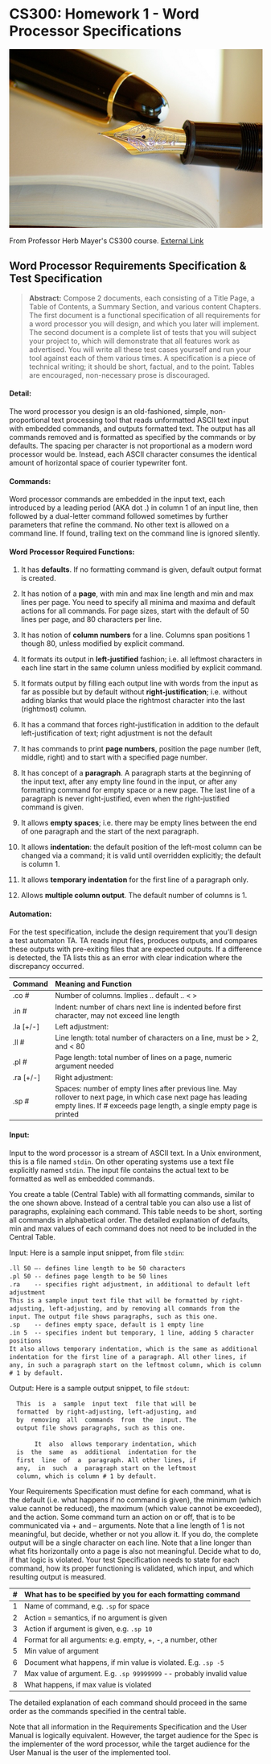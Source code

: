 CS300: Homework 1 - Word Processor Specifications
============
![Fountain Pen](pen.jpg)

From Professor Herb Mayer's CS300 course. [External Link](http://web.cecs.pdx.edu/~herb/cs300s07/)

Word Processor Requirements Specification & Test Specification
------------

>**Abstract:** Compose 2 documents, each consisting of a Title Page, a Table of Contents, a Summary Section, and various content Chapters. The first document is a functional specification of all requirements for a word processor you will design, and which you later will implement. The second document is a complete list of tests that you will subject your project to, which will demonstrate that all features work as advertised. You will write all these test cases yourself and run your tool against each of them various times. A specification is a piece of technical writing; it should be short, factual, and to the point. Tables are encouraged, non-necessary prose is discouraged.

#### Detail:
The word processor you design is an old-fashioned, simple, non-proportional text processing tool that reads unformatted ASCII text input with embedded commands, and outputs formatted text. The output has all commands removed and is formatted as specified by the commands or by defaults. The spacing per character is not proportional as a modern word processor would be. Instead, each ASCII character consumes the identical amount of horizontal space of courier typewriter font.

#### Commands:
Word processor commands are embedded in the input text, each introduced by a leading period (AKA dot .) in column 1 of an input line, then followed by a dual-letter command followed sometimes by further parameters that refine the command. No other text is allowed on a command line. If found, trailing text on the command line is ignored silently.

#### Word Processor Required Functions:
1. It has **defaults**. If no formatting command is given, default output format is created.

1. It has notion of a **page**, with min and max line length and min and max lines per page. You need to specify all minima and maxima and default actions for all commands. For page sizes, start with the default of 50 lines per page, and 80 characters per line.

1. It has notion of **column numbers** for a line. Columns span positions 1 though 80, unless modified by explicit command.

1. It formats its output in **left-justified** fashion; i.e. all leftmost characters in each line start in the same column unless modified by explicit command.

1. It formats output by filling each output line with words from the input as far as possible but by default without **right-justification**; i.e. without adding blanks that would place the rightmost character into the last (rightmost) column.

1. It has a command that forces right-justification in addition to the default left-justification of text; right adjustment is not the default

1. It has commands to print **page numbers**, position the page number (left, middle, right) and to start with a specified page number.

1. It has concept of a **paragraph**. A paragraph starts at the beginning of the input text, after any empty line found in the input, or after any formatting command for empty space or a new page. The last line of a paragraph is never right-justified, even when the right-justified command is given.

1. It allows **empty spaces**; i.e. there may be empty lines between the end of one paragraph and the start of the next paragraph.

1. It allows **indentation**: the default position of the left-most column can be changed via a command; it is valid until overridden explicitly; the default is column 1.

1. It allows **temporary indentation** for the first line of a paragraph only.

1. Allows **multiple column output**. The default number of columns is 1.

#### Automation:
For the test specification, include the design requirement that you’ll design a test automaton TA. TA reads input files, produces outputs, and compares these outputs with pre-exiting files that are expected outputs. If a difference is detected, the TA lists this as an error with clear indication where the discrepancy occurred.

Command       | Meaning and Function
:--       |:--
.co #     | Number of columns. Implies .. default .. < >
.in #     | Indent: number of chars next line is indented before first character, may not exceed line length
.la [+/-] | Left adjustment:
.ll #     | Line length: total number of characters on a line, must be > 2, and < 80
.pl #     | Page length: total number of lines on a page, numeric argument needed
.ra [+/-] | Right adjustment:
.sp #     | Spaces: number of empty lines after previous line. May rollover to next page, in which case next page has leading empty lines. If # exceeds page length, a single empty page is printed

#### Input:
Input to the word processor is a stream of ASCII text. In a Unix environment, this is a file named `stdin`. On other operating systems use a text file explicitly named `stdin`. The input file contains the actual text to be formatted as well as embedded commands.

You create a table (Central Table) with all formatting commands, similar to the one shown above. Instead of a central table you can also use a list of paragraphs, explaining each command. This table needs to be short, sorting all commands in alphabetical order. The detailed explanation of defaults, min and max values of each command does not need to be included in the Central Table.

Input:
Here is a sample input snippet, from file `stdin`:

```
.ll 50 –- defines line length to be 50 characters
.pl 50 -- defines page length to be 50 lines
.ra    -- specifies right adjustment, in additional to default left adjustment
This is a sample input text file that will be formatted by right-adjusting, left-adjusting, and by removing all commands from the input. The output file shows paragraphs, such as this one.
.sp    -- defines empty space, default is 1 empty line
.in 5  -- specifies indent but temporary, 1 line, adding 5 character positions
It also allows temporary indentation, which is the same as additional indentation for the first line of a paragraph. All other lines, if any, in such a paragraph start on the leftmost column, which is column # 1 by default.
```

Output:
Here is a sample output snippet, to file `stdout`:

```
  This  is  a  sample  input text  file that will be
  formatted  by right-adjusting, left-adjusting, and
  by  removing  all  commands  from  the  input. The
  output file shows paragraphs, such as this one.

       It  also  allows temporary indentation, which
  is  the  same  as  additional  indentation for the
  first  line  of  a  paragraph. All other lines, if
  any,  in  such  a  paragraph start on the leftmost
  column, which is column # 1 by default.
```

Your Requirements Specification must define for each command, what is the default (i.e. what happens if no command is given), the minimum (which value cannot be reduced), the maximum (which value cannot be exceeded), and the action. Some command turn an action on or off, that is to be communicated via + and – arguments. Note that a line length of 1 is not meaningful, but decide, whether or not you allow it. If you do, the complete output will be a single character on each line. Note that a line longer than what fits horizontally onto a page is also not meaningful. Decide what to do, if that logic is violated. Your test Specification needs to state for each command, how its proper functioning is validated, which input, and which resulting output is measured.

\# | What has to be specified by you for each formatting command
:--|:--
1  | Name of command, e.g. `.sp` for space
2  | Action = semantics, if no argument is given
3  | Action if argument is given, e.g. `.sp 10`
4  | Format for all arguments: e.g. empty, +, -, a number, other
5  | Min value of argument
6  | Document what happens, if min value is violated. E.g. `.sp -5`
7  | Max value of argument. E.g. `.sp 99999999` -- probably invalid value
8  | What happens, if max value is violated

The detailed explanation of each command should proceed in the same order as the commands specified in the central table.

Note that all information in the Requirements Specification and the User Manual is logically equivalent. However, the target audience for the Spec is the implementer of the word processor, while the target audience for the User Manual is the user of the implemented tool.
